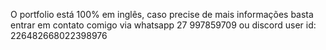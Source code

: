O portfolio está 100% em inglês, caso precise de mais informações basta entrar em contato comigo via whatsapp 27 997859709 ou discord user id: 226482668022398976
